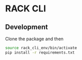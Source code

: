 # RACK CLI

## Development 

Clone the package and then

```bash
source rack_cli_env/bin/activate
pip install -r requirements.txt
``` 
